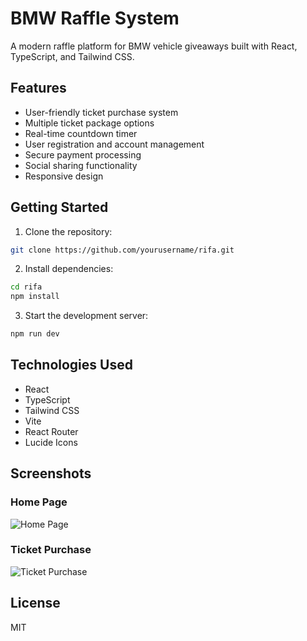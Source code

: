 # BMW Raffle System

A modern raffle platform for BMW vehicle giveaways built with React, TypeScript, and Tailwind CSS.

## Features

- User-friendly ticket purchase system
- Multiple ticket package options
- Real-time countdown timer
- User registration and account management
- Secure payment processing
- Social sharing functionality
- Responsive design

## Getting Started

1. Clone the repository:
```bash
git clone https://github.com/yourusername/rifa.git
```

2. Install dependencies:
```bash
cd rifa
npm install
```

3. Start the development server:
```bash
npm run dev
```

## Technologies Used

- React
- TypeScript
- Tailwind CSS
- Vite
- React Router
- Lucide Icons

## Screenshots

### Home Page
![Home Page](https://images.unsplash.com/photo-1555215695-3004980ad54e?ixlib=rb-4.0.3&ixid=M3wxMjA3fDB8MHxwaG90by1wYWdlfHx8fGVufDB8fHx8fA%3D%3D&auto=format&fit=crop&w=800&q=80)

### Ticket Purchase
![Ticket Purchase](https://images.unsplash.com/photo-1556189250-72ba954cfc2b?ixlib=rb-4.0.3&ixid=M3wxMjA3fDB8MHxwaG90by1wYWdlfHx8fGVufDB8fHx8fA%3D%3D&auto=format&fit=crop&w=800&q=80)

## License

MIT